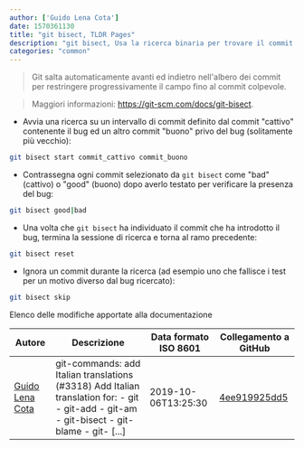 ```yaml
---
author: ['Guido Lena Cota']
date: 1570361130
title: "git bisect, TLDR Pages"
description: "git bisect, Usa la ricerca binaria per trovare il commit che ha introdotto un bug."
categories: "common"
---
```

> Git salta automaticamente avanti ed indietro nell'albero dei commit per restringere progressivamente il campo fino al commit colpevole.

> Maggiori informazioni: <https://git-scm.com/docs/git-bisect>.

- Avvia una ricerca su un intervallo di commit definito dal commit "cattivo" contenente il bug ed un altro commit "buono" privo del bug (solitamente più vecchio):

```bash
git bisect start commit_cattivo commit_buono
```

- Contrassegna ogni commit selezionato da `git bisect` come "bad" (cattivo) o "good" (buono) dopo averlo testato per verificare la presenza del bug:

```bash
git bisect good|bad
```

- Una volta che `git bisect` ha individuato il commit che ha introdotto il bug, termina la sessione di ricerca e torna al ramo precedente:

```bash
git bisect reset
```

- Ignora un commit durante la ricerca (ad esempio uno che fallisce i test per un motivo diverso dal bug ricercato):

```bash
git bisect skip
```
Elenco delle modifiche apportate alla documentazione


Autore | Descrizione | Data formato ISO 8601 | Collegamento a GitHub
------|-----|-----|-----
[Guido Lena Cota](mailto:guido.lenacota@kreuzwerker.de) | git-commands: add Italian translations (#3318) Add Italian translation for: - git - git-add - git-am - git-bisect - git-blame - git- [...] | 2019-10-06T13:25:30 | [4ee919925dd5](https://github.com/tldr-pages/tldr/commit/4ee919925dd57c445ca99ddaf183d0a51fedd29b)

